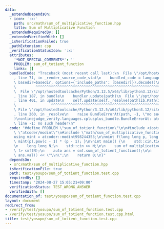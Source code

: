 ```yaml
---
data:
  _extendedDependsOn:
  - icon: ':x:'
    path: src/math/sum_of_multiplicative_function.hpp
    title: Sum of Multiplicative Function
  _extendedRequiredBy: []
  _extendedVerifiedWith: []
  _isVerificationFailed: true
  _pathExtension: cpp
  _verificationStatusIcon: ':x:'
  attributes:
    '*NOT_SPECIAL_COMMENTS*': ''
    PROBLEM: sum_of_totient_function
    links: []
  bundledCode: "Traceback (most recent call last):\n  File \"/opt/hostedtoolcache/Python/3.12.5/x64/lib/python3.12/site-packages/onlinejudge_verify/documentation/build.py\"\
    , line 71, in _render_source_code_stat\n    bundled_code = language.bundle(stat.path,\
    \ basedir=basedir, options={'include_paths': [basedir]}).decode()\n          \
    \         ^^^^^^^^^^^^^^^^^^^^^^^^^^^^^^^^^^^^^^^^^^^^^^^^^^^^^^^^^^^^^^^^^^^^^^^^^^^^^^^^^\n\
    \  File \"/opt/hostedtoolcache/Python/3.12.5/x64/lib/python3.12/site-packages/onlinejudge_verify/languages/cplusplus.py\"\
    , line 187, in bundle\n    bundler.update(path)\n  File \"/opt/hostedtoolcache/Python/3.12.5/x64/lib/python3.12/site-packages/onlinejudge_verify/languages/cplusplus_bundle.py\"\
    , line 401, in update\n    self.update(self._resolve(pathlib.Path(included), included_from=path))\n\
    \                ^^^^^^^^^^^^^^^^^^^^^^^^^^^^^^^^^^^^^^^^^^^^^^^^^^^^^^^^^\n \
    \ File \"/opt/hostedtoolcache/Python/3.12.5/x64/lib/python3.12/site-packages/onlinejudge_verify/languages/cplusplus_bundle.py\"\
    , line 260, in _resolve\n    raise BundleErrorAt(path, -1, \"no such header\"\
    )\nonlinejudge_verify.languages.cplusplus_bundle.BundleErrorAt: atcoder/modint:\
    \ line -1: no such header\n"
  code: "#define PROBLEM \"sum_of_totient_function\"\n\n#include <iostream>\n#include\
    \ \"atcoder/modint\"\n#include \"math/sum_of_multiplicative_function.hpp\"\n\n\
    using mint = atcoder::modint998244353;\n\nmint f(long long p, long long c) { return\
    \ mint(p).pow(c - 1) * (p - 1); }\n\nint main() {\n    std::cin.tie(0);\n    std::ios::sync_with_stdio(false);\n\
    \n    long long N;\n    std::cin >> N;\n\n    sum_of_multiplicative_function<mint,\
    \ f> smf(N);\n    auto ans = smf.sum_of_totient_function();\n\n    std::cout <<\
    \ ans.val() << \"\\n\";\n    return 0;\n}"
  dependsOn:
  - src/math/sum_of_multiplicative_function.hpp
  isVerificationFile: true
  path: test/yosupo/sum_of_totient_function.test.cpp
  requiredBy: []
  timestamp: '2024-08-27 15:05:21+09:00'
  verificationStatus: TEST_WRONG_ANSWER
  verifiedWith: []
documentation_of: test/yosupo/sum_of_totient_function.test.cpp
layout: document
redirect_from:
- /verify/test/yosupo/sum_of_totient_function.test.cpp
- /verify/test/yosupo/sum_of_totient_function.test.cpp.html
title: test/yosupo/sum_of_totient_function.test.cpp
---
```

